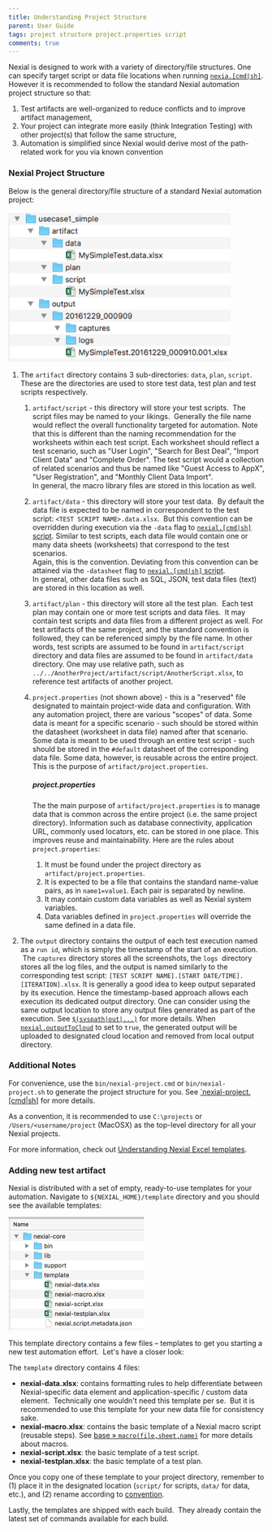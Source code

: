 ```yaml
---
title: Understanding Project Structure
parent: User Guide
tags: project structure project.properties script
comments: true
---
```


Nexial is designed to work with a variety of directory/file structures.  One can specify target script or data file 
locations when running [`nexia.[cmd|sh]`](BatchFiles.md#nexial.cmd-/-nexial.sh).  However it is recommended to follow 
the standard Nexial automation project structure so that:
1. Test artifacts are well-organized to reduce conflicts and to improve artifact management,
2. Your project can integrate more easily (think Integration Testing) with other project(s) that follow the same 
   structure,
3. Automation is simplified since Nexial would derive most of the path-related work for you via known convention

### Nexial Project Structure
Below is the general directory/file structure of a standard Nexial automation project:

![](image/UnderstandingProjectStructure_01.png)

1. The `artifact` directory contains 3 sub-directories: `data`, `plan`, `script`. These are the directories are used 
   to store test data, test plan and test scripts respectively.

   1. `artifact/script` - this directory will store your test scripts.  The script files may be named to your 
   likings.  Generally the file name would reflect the overall functionality targeted for automation.  Note that this is
   different than the naming recommendation for the worksheets within each test script.  Each worksheet should reflect
   a test scenario, such as "User Login", "Search for Best Deal", "Import Client Data" and "Complete Order".  The 
   test script would a collection of related scenarios and thus be named like "Guest Access to AppX", "User 
   Registration", and "Monthly Client Data Import".  
   In general, the macro library files are stored in this location as well.

   2. `artifact/data` - this directory will store your test data.  By default the data file is expected to be named in
   correspondent to the test script: `<TEST SCRIPT NAME>.data.xlsx`.  But this convention can be overridden during
   execution via the `-data` flag to [`nexial.[cmd|sh]` script](BatchFiles.md#nexial.cmd-/-nexial.sh).  Similar to test 
   scripts, each data file would contain one or many data sheets (worksheets) that correspond to the test scenarios.  
   Again, this is the convention.  Deviating from this convention can be attained via the `-datasheet` flag to 
   [`nexial.[cmd|sh]` script](BatchFiles.md#nexial.cmd-/-nexial.sh).  
   In general, other data files such as SQL, JSON, test data files (text) are stored in this location as well.

   3. `artifact/plan` - this directory will store all the test plan.  Each test plan may contain one or more test 
   scripts and data files.  It may contain test scripts and data files from a different project as well. For test 
   artifacts of the same project, and the standard convention is followed, they can be referenced simply by the file
   name.  In other words, test scripts are assumed to be found in `artifact/script` directory and data files are
   assumed to be found in `artifact/data` directory.  One may use relative path, such as 
   `../../AnotherProject/artifact/script/AnotherScript.xlsx`, to reference test artifacts of another project. 
   
   4. `project.properties` (not shown above) - this is a "reserved" file designated to maintain project-wide data and
   configuration.  With any automation project, there are various "scopes" of data.  Some data is meant for a specific
   scenario - such should be stored within the datasheet (worksheet in data file) named after that scenario.  Some data
   is meant to be used through an entire test script - such should be stored in the `#default` datasheet of the 
   corresponding data file.  Some data, however, is reusable across the entire project.  This is the purpose of 
   `artifact/project.properties`.  
      ##### project.properties
      The the main purpose of `artifact/project.properties` is to manage data that is common across the entire project 
      (i.e. the same project directory). Information such as database connectivity, application URL, commonly used 
      locators, etc. can be stored in one place. This improves reuse and maintainability. Here are the rules about 
      `project.properties`:
       1. It must be found under the project directory as `artifact/project.properties`. 
       2. It is expected to be a file that contains the standard name-value pairs, as in `name1=value1`.  Each pair 
          is separated by newline. 
       3. It may contain custom data variables as well as Nexial system variables. 
       4. Data variables defined in `project.properties` will override the same defined in a data file.

2. The `output` directory contains the output of each test execution named as a `run id`, which is simply the 
   timestamp of the start of an execution.  The `captures` directory stores all the screenshots, the `logs` 
   directory stores all the log files, and the output is named similarly to the corresponding test script:
   `[TEST SCRIPT NAME].[START DATE/TIME].[ITERATION].xlsx`.
   It is generally a good idea to keep output separated by its execution.  Hence the timestamp-based approach allows
   each execution its dedicated output directory.  One can consider using the same output location to store any
   output files generated as part of the execution.  See 
   [`$(syspath|out|...)`](../functions/$(syspath).md#available-functions) for more details.
   When [`nexial.outputToCloud`](../systemvars/#nexial.outputToCloud) to set to `true`, the generated output will be
   uploaded to designated cloud location and removed from local output directory.


### Additional Notes
For convenience, use the `bin/nexial-project.cmd` or `bin/nexial-project.sh` to generate the project structure for 
you. See [`nexial-project.[cmd|sh]](BatchFiles.md#nexial-project.cmd-/-nexial-project.sh) for more details.

As a convention, it is recommended to use `C:\projects` or `/Users/<username/project` (MacOSX) as the top-level 
directory for all your Nexial projects.

For more information, check out [Understanding Nexial Excel templates](UnderstandingExcelTemplates).

### Adding new test artifact
Nexial is distributed with a set of empty, ready-to-use templates for your automation.  Navigate to 
`${NEXIAL_HOME}/template` directory and you should see the available templates:<br/>

![nexial_home](image/UnderstandingProjectStructure_02.png)

This template directory contains a few files – templates to get you starting a new test automation effort.  Let's have 
a closer look:

The `template` directory contains 4 files:
- **nexial-data.xlsx**: contains formatting rules to help differentiate between Nexial-specific data element and 
  application-specific / custom data element.  Technically one wouldn't need this template per se.  But it is 
  recommended to use this template for your new data file for consistency sake.
- **nexial-macro.xlsx**: contains the basic template of a Nexial macro script (reusable steps).  See 
  [base &raquo; `macro(file,sheet,name)`](../commands/base/macro(file,sheet,name)) for more details about macros.
- **nexial-script.xlsx**: the basic template of a test script.
- **nexial-testplan.xlsx**: the basic template of a test plan.

Once you copy one of these template to your project directory, remember to (1) place it in the designated location 
(`script/` for scripts, `data/` for data, etc.), and (2) rename according to [convention](#nexial-project-structure).

Lastly, the templates are shipped with each build.  They already contain the latest set of commands available for
each build.

